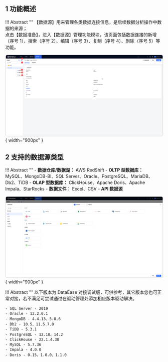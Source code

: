 ## 1 功能概述

!!! Abstract ""
    【数据源】用来管理各类数据连接信息，是后续数据分析操作中数据的来源；  
    点击【数据准备】，进入【数据源】管理功能模块，该页面包括数据连接的新增（序号 1）、搜索（序号 2）、编辑（序号 3）、复制（序号 4）、删除（序号 5）等功能。

![数据源概览](../newimg/user_manual/数据源概览.png){ width="900px" }

## 2 支持的数据源类型

!!! Abstract ""
    - **数据仓库/数据湖：** AWS RedShift
    - **OLTP 型数据库：** MySQL、MongoDB-BI、SQL Server、Oracle、PostgreSQL、MariaDB、Db2、TiDB
    - **OLAP 型数据库：** ClickHouse、Apache Doris、Apache Impala、StarRocks
    - **数据文件：** Excel、CSV
    - **API 数据源**

![支持数据源类型](../newimg/user_manual/支持数据源类型.png){ width="900px" }

!!! Abstract ""
    以下版本为 DataEase 对接调试版，可供参考，其它版本您也可正常对接，若不满足可尝试通过在驱动管理处添加相应版本驱动解决。

    - SQL Server - 2019
    - Oracle - 12.2.0.1
    - MongoDB - 4.4.13、5.0.6
    - Db2 - 10.5、11.5.7.0
    - TiDB - 5.3.1
    - PostgreSQL - 12.10、14.2
    - ClickHouse - 22.1.4.30
    - MySQL - 5.7.36
    - Impala - 4.0.0
    - Doris - 0.15、1.0.0、1.1.0


